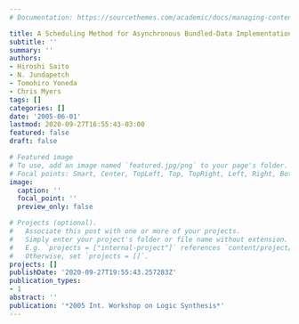 ```yaml
---
# Documentation: https://sourcethemes.com/academic/docs/managing-content/

title: A Scheduling Method for Asynchronous Bundled-Data Implementations
subtitle: ''
summary: ''
authors:
- Hiroshi Saito
- N. Jundapetch
- Tomohiro Yoneda
- Chris Myers
tags: []
categories: []
date: '2005-06-01'
lastmod: 2020-09-27T16:55:43-03:00
featured: false
draft: false

# Featured image
# To use, add an image named `featured.jpg/png` to your page's folder.
# Focal points: Smart, Center, TopLeft, Top, TopRight, Left, Right, BottomLeft, Bottom, BottomRight.
image:
  caption: ''
  focal_point: ''
  preview_only: false

# Projects (optional).
#   Associate this post with one or more of your projects.
#   Simply enter your project's folder or file name without extension.
#   E.g. `projects = ["internal-project"]` references `content/project/deep-learning/index.md`.
#   Otherwise, set `projects = []`.
projects: []
publishDate: '2020-09-27T19:55:43.257283Z'
publication_types:
- 1
abstract: ''
publication: '*2005 Int. Workshop on Logic Synthesis*'
---
```

